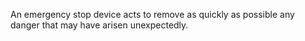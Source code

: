An emergency stop device acts to remove as quickly as possible any danger that may have arisen unexpectedly.

<!-- end of short definition -->


